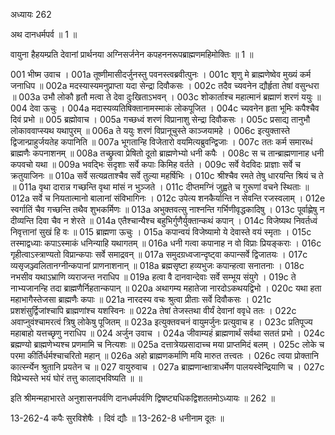अध्यायः 262

अथ दानधर्मपर्व ॥ 1 ॥

वायुना हैहयम्प्रति देवानां प्रार्थनया अग्निसर्जनेन कपहननरूपब्राह्मणमहिमोक्तिः ॥ 1 ॥

001	भीष्म उवाच ।
001a	तूष्णीमासीदर्जुनस्तु पवनस्त्वब्रवीत्पुनः ।
001c	शृणु मे ब्राह्मणेष्वेव मुख्यं कर्म जनाधिप ॥
002a	मदस्यास्यमनुप्राप्ता यदा सेन्द्रा दिवौकसः ।
002c	तदैव च्यवनेन द्यौर्हृता तेषां वसुन्धरा ॥
003a	उभौ लोकौ हृतौ मत्वा ते देवा दुःखिताऽभवन् ।
003c	शोकार्ताश्च महात्मानं ब्रह्माणं शरणं ययुः ॥
004	देवा ऊचुः ।
004a	मदास्यव्यतिषिक्तानामस्माकं लोकपूजित ।
004c	च्यवनेन हृता भूमिः कपैश्चैव दिवं प्रभो ॥
005	ब्रह्मोवाच ।
005a	गच्छध्वं शरणं विप्रानाशु सेन्द्रा दिवौकसः ।
005c	प्रसाद्य तानुभौ लोकाववाप्स्यथ यथापुरम् ॥
006a	ते ययुः शरणं विप्रानूचुस्ते काञ्जयामहे ।
006c	इत्युक्तास्ते द्विजान्प्राहुर्जयतेह कपानिति ॥
007a	भूगतान्हि विजेतारो वयमित्यब्रुवन्द्विजाः ।
007c	ततः कर्म समारब्धं ब्राह्मणैः कपनाशनम् ॥
008a	तच्छ्रुत्वा प्रेषितो दूतो ब्राह्मणेभ्यो धनी कपैः ।
008c	स च तान्ब्राह्मणानाह धनी कपवचो यथा ॥
009a	भवद्भिः सदृशाः सर्वे कपाः किमिह वर्तते ।
009c	सर्वे वेदविदः प्राज्ञाः सर्वे च क्रतुयाजिनः ॥
010a	सर्वे सत्यव्रताश्चैव सर्वे तुल्या महर्षिभिः ।
010c	श्रीश्चैव रमते तेषु धारयन्ति श्रियं च ते ॥
011a	वृथा दारान्न गच्छन्ति वृथा मांसं न भुञ्जते ।
011c	दीप्तमग्निं जुह्वते च गुरूणां वचने स्थिताः ॥
012a	सर्वे च नियतात्मानो बालानां संविभागिनः ।
012c	उपेत्य शनकैर्यान्ति न सेवन्ति रजस्वलाम् ।
012e	स्वर्गातिं चैव गच्छन्ति तथैव शुभकर्मिणः ॥
013a	अभुक्तवत्सु नाश्नन्ति गर्भिणीवृद्धकादिषु ।
013c	पूर्वाह्णेषु न दीव्यन्ति दिवा चैव न शेरते ॥
014a	एतैश्चान्यैश्च बहुभिर्गुणैर्युक्तान्कथं कपान् ।
014c	विजेष्यथ निवर्तध्वं निवृत्तानां सुखं हि वः ॥
015	ब्राह्मणा ऊचुः ।
015a	कपान्वयं विजेष्यामो ये देवास्ते वयं स्मृताः ।
015c	तस्माद्वध्याः कपाऽस्माकं धनिन्याहि यथागतम् ॥
016a	धनी गत्वा कपानाह न वो विप्राः प्रियङ्कराः ।
016c	गृहीत्वाऽस्त्राण्यतो विप्रान्कपाः सर्वे समाद्रवन् ॥
017a	समुदग्रध्वजान्दृष्ट्वा कपान्सर्वे द्विजातयः ।
017c	व्यसृजञ्ज्वलितानग्नीन्कपानां प्राणनाशनान् ॥
018a	ब्रह्मसृष्टा हव्यभुजः कपान्हत्वा सनातनाः ।
018c	नभसीव यथाऽभ्राणि व्यराजन्त नराधिप ॥
019a	हत्वा वै दानवान्देवाः सर्वे सम्भूय संयुगे ।
019c	ते नाभ्यजानन्हि तदा ब्राह्मणैर्निहतान्कपान् ॥
020a	अथागम्य महातेजा नारदोऽकथयद्विभो ।
020c	यथा हता महाभागैस्तेजसा ब्राह्मणैः कपाः ॥
021a	नारदस्य वचः श्रुत्वा प्रीताः सर्वे दिवौकसः ।
021c	प्रशशंसुर्द्विजांश्चापि ब्राह्मणांश्च यशस्विनः ॥
022a	तेषां तेजस्तथा वीर्यं देवानां ववृधे ततः ।
022c	अवाप्नुवंश्चामरत्वं त्रिषु लोकेषु पूजितम् ॥
023a	इत्युक्तवचनं वायुमर्जुनः प्रत्युवाच ह ।
023c	प्रतिपूज्य महाबाहो यत्तच्छृणु नराधिप ॥
024	अर्जुन उवाच ।
024a	जीवाम्यहं ब्राह्मणार्थं सर्वथा सततं प्रभो ।
024c	ब्रह्मण्यो ब्राह्मणेभ्यश्च प्रणमामि च नित्यशः ॥
025a	दत्तात्रेयप्रसादाच्च मया प्राप्तमिदं बलम् ।
025c	लोके च परमा कीर्तिर्धर्मश्चाचरितो महान् ॥
026a	अहो ब्राह्मणकर्माणि मयि मारुत तत्त्वतः ।
026c	त्वया प्रोक्तानि कार्त्स्न्येन श्रुतानि प्रयतेन च ॥
027	वायुरुवाच ।
027a	ब्राह्मणान्क्षात्राधर्मेण पालयस्वेन्द्रियाणि च ।
027c	विप्रेभ्यस्ते भयं घोरं तत्तु कालाद्भविष्यति ॥ ॥

इति श्रीमन्महाभारते अनुशासनपर्वणि दानधर्मपर्वणि द्विषष्ट्यधिकद्विशततमोऽध्यायः ॥ 262 ॥

13-262-4 कपैः सुरविशेषैः । दिवं द्यौः ॥ 13-262-8 धनीनाम दूतः ॥
